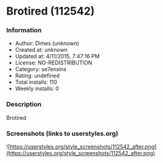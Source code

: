 # Brotired (112542)

### Information
- Author: Dimes (unknown)
- Created at: unknown
- Updated at: 4/11/2015, 7:47:16 PM
- License: NO-REDISTRIBUTION
- Category: se7ensins
- Rating: undefined
- Total installs: 110
- Weekly installs: 0


### Description
Brotired


### Screenshots (links to userstyles.org)
![https://userstyles.org/style_screenshots/112542_after.png](https://userstyles.org/style_screenshots/112542_after.png)


